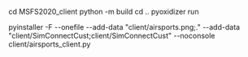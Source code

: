 cd MSFS2020_client
python -m build
cd ..
pyoxidizer run


pyinstaller -F --onefile --add-data "client/airsports.png;." --add-data "client/SimConnectCust;client/SimConnectCust" --noconsole client/airsports_client.py
